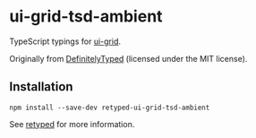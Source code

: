 # ui-grid-tsd-ambient

TypeScript typings for [ui-grid](http://www.ui-grid.info/).

Originally from [DefinitelyTyped](https://github.com/DefinitelyTyped/DefinitelyTyped) (licensed under the MIT license).

## Installation

```
npm install --save-dev retyped-ui-grid-tsd-ambient
```

See [retyped](https://github.com/retyped/retyped) for more information.
